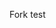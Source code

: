<!--
 * @Descripttion: 
 * @version: 
 * @Author: Jianyong Wang
 * @Date: 2021-03-12 16:11:11
 * @LastEditors: Jianyong Wang
 * @LastEditTime: 2022-05-17 16:11:04
-->
Fork test
